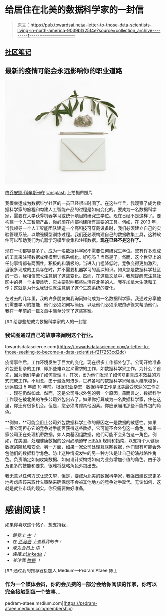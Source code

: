 # 给居住在北美的数据科学家的一封信

> 原文：<https://pub.towardsai.net/a-letter-to-those-data-scientists-living-in-north-america-9039b1925f4e?source=collection_archive---------1----------------------->

## [社区笔记](https://pedram-ataee.medium.com/list/notes-on-community-cc93416f5a13)

## 最新的疫情可能会永远影响你的职业道路

![](img/d3f161ae2df4e1e203cdf7c031733793.png)

由[乔安娜·科辛斯卡](https://unsplash.com/@joannakosinska?utm_source=medium&utm_medium=referral)在 [Unsplash](https://unsplash.com?utm_source=medium&utm_medium=referral) 上拍摄的照片

我很幸运成为数据科学社区的一员已经很长时间了。在这些年里，我观察了成为数据科学家的旅程和构建人工智能产品的过程是如何变化的。要成为一名数据科学家，需要在大学获得机器学习或统计项目的研究生学位。现在已经不是这样了。要构建一个人工智能产品，你必须在内部构建所有需要的工具。例如，在 2013 年，当我领导一个人工智能团队建造一个高科技可穿戴设备时，我们必须建立自己的实验管理系统，以增强模型训练过程。我们还必须构建自己的数据收集工具，这种软件可以帮助我们为机器学习模型收集和注释数据。**现在已经不是这样了。**

现在一切都容易多了。成为一名数据科学家不需要任何研究生学位。您有许多现成的工具来注释数据或使模型训练系统化。好吃吗？当然是了。然而，这个世界上的任何事情都有两面性，积极的和消极的。当进入门槛降低时，竞争变得更加激烈。当很多现成的工具存在时，并不需要机器学习的高深知识。如果您是数据科学社区的一员，我相信您也注意到了这些变化。然而，在这篇文章中，我想提醒您注意社区中的另一个主要趋势，它主要影响那些生活在北美的人。我在加拿大生活和工作；这就是为什么我很快就注意到了这个生态系统的变化。

在过去的几年里，我的许多朋友向我询问如何成为一名数据科学家。我通过分享他们需要学习的技能，他们必须如何写简历，以及他们必须采取的步骤来帮助他们。我在一年前的一篇文章中简单分享了这些答案。

[](https://towardsdatascience.com/a-letter-to-those-seeking-to-become-a-data-scientist-f217253cd2dd) [## 给那些想成为数据科学家的人的一封信

### 我试图通过自己的故事来阐明这个行业。

towardsdatascience.com](https://towardsdatascience.com/a-letter-to-those-seeking-to-become-a-data-scientist-f217253cd2dd) 

疫情事件后，工作环境发生了巨大的变化。现在很多工作都外包了。公司开始准备外包更复杂的工作，即那些难以定义需求的工作，如数据科学家工作。为什么？首先，因为他们学会了如何管理 it，其次，因为他们发现了如何以更具成本效益的方式完成工作。不用说，由于最近的进步，世界各地的数据科学家候选人越来越多，远远超过 5 年或 10 年前。根据职业杂志，数据科学工作是北美最受欢迎的工作之一，现在仍然如此。然而，这是公司寻求外包的另一个原因。简而言之，数据科学工作现在被北美的许多公司外包出去了。如果你打算成为一名数据科学家，住在这里，你还有很多机会。但是，您必须考虑其他因素。你应该瞄准那些不能外包的角色。

**例如，**可能会阻止公司外包数据科学工作的原因之一是数据的敏感性。如果一家公司担心它的竞争对手能否获得这些数据，它可能不会外包这一角色。如果一家公司正在处理机密数据，如人类基因组数据，他们可能不会外包这一角色。例如，在美国，处理健康数据的公司必须遵守 [HIPAA](https://www.hhs.gov/hipaa/index.html) 规则和指南，以支持个人健康数据的隐私和安全。另一方面，如果一家公司处理互联网数据，他们很有可能会外包他们的数据科学角色。防止这种情况发生的另一种方法是让自己扮演战略性角色。负责确定如何收集数据、如何设计架构或如何为业务增加价值的角色。由于涉及更多的技能和要求，很难将战略角色外包出去。

我无意以任何方式让您失望，但是，要成为北美的数据科学家，我强烈建议您更多地考虑应该采取什么策略来确保您不会被其他地方的竞争对手取代。无论如何，这就是就业市场的现实。你只需要做好准备。

# 感谢阅读！

如果你喜欢这个帖子，想支持我…

*   *跟我上* [*中*](https://medium.com/@pedram-ataee) *！*
*   *在* [*亚马逊*](https://www.amazon.com/Pedram-Ataee/e/B08D6J3WNW) *上查看我的书！*
*   *成为会员上* [*中*](https://pedram-ataee.medium.com/membership) *！*
*   *连接上*[*Linkedin*](https://www.linkedin.com/in/pedrama/)*！*
*   *关注我* [*推特*](https://twitter.com/pedram_ataee) *！*

[](https://pedram-ataee.medium.com/membership) [## 通过我的推荐链接加入 Medium—Pedram Ataee 博士

### 作为一个媒体会员，你的会员费的一部分会给你阅读的作家，你可以完全接触到每一个故事…

pedram-ataee.medium.com](https://pedram-ataee.medium.com/membership)